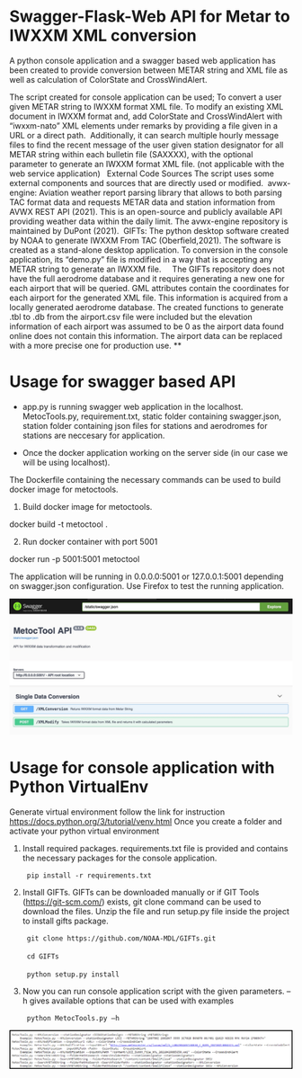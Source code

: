 


# Swagger-Flask-Web API for Metar to IWXXM XML conversion  

A python console application and a swagger based web application has been created to provide conversion between METAR string and XML file as well as calculation of ColorState and CrossWindAlert. 

The script created for console application can be used;
To convert a user given METAR string to IWXXM format XML file.
To modify an existing XML document in IWXXM format and, add ColorState and CrossWindAlert with “iwxxm-nato” XML elements under remarks by providing a file given in a URL or a direct path. 
Additionally, it can search multiple hourly message files to find the recent message of the user given station designator for all METAR string within each bulletin file (SAXXXX), with the optional parameter to generate an IWXXM format XML file. (not applicable with the web service application) 
 
External Code Sources
The script uses some external components and sources that are directly used or modified. 
avwx-engine: Aviation weather report parsing library that allows to both parsing TAC format data and requests METAR data and station information from AVWX REST API (2021). This is an open-source and publicly available API providing weather data within the daily limit. The avwx-engine repository is maintained by DuPont (2021). 
GIFTs: The python desktop software created by NOAA to generate IWXXM From TAC (Oberfield,2021). The software is created as a stand-alone desktop application. To conversion in the console application, its “demo.py” file is modified in a way that is accepting any METAR string to generate an IWXXM file.  
 
The GIFTs repository does not have the full aerodrome database and it requires generating a new one for each airport that will be queried. GML attributes contain the coordinates for each airport for the generated XML file. This information is acquired from a locally generated aerodrome database. The created functions to generate .tbl to .db from the airport.csv file were included but the elevation information of each airport was assumed to be 0 as the airport data found online does not contain this information. The airport data can be replaced with a more precise one for production use. ** 


# Usage for swagger based API 

- app.py is running swagger web application in the localhost. MetocTools.py, requirement.txt, static folder containing swagger.json, station folder containing json files for stations and aerodromes for stations are neccesary for application. 

- Once the docker application working on the server side (in our case we will be using localhost).  

The Dockerfile containing the necessary commands can be used to build docker image for metoctools.  

1. Build docker image for metoctools.

docker  build -t metoctool .  

2. Run docker container with port 5001

docker run -p 5001:5001 metoctool

The application will be running in 0.0.0.0:5001 or 127.0.0.1:5001 depending on swagger.json configuration. Use Firefox to test the running application.

![Swagger-Flask API for IWXXM](/image11-54.jpg)

# Usage for console application with Python VirtualEnv

Generate virtual environment follow the link for instruction https://docs.python.org/3/tutorial/venv.html
Once you create a folder and activate your python virtual environment 
1. Install required packages.  requirements.txt file is provided  and contains the necessary packages for the console application. 
        
        pip install -r requirements.txt
2. Install GIFTs.  GIFTs can be downloaded manually or if  GIT Tools (https://git-scm.com/) exists, git clone command can be used to download the files. Unzip the file and run setup.py file inside the project to install gifts package. 
        
        git clone https://github.com/NOAA-MDL/GIFTs.git
        
        cd GIFTs 
        
        python setup.py install

3. Now you can run console application script with the given parameters. –h gives available options that can be used with examples
        
        python MetocTools.py –h 

![Console application for IWXXM](/image-help.png)
      



